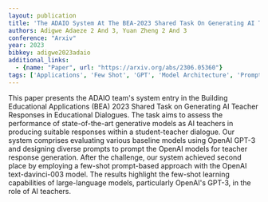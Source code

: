 ```yaml
---
layout: publication
title: 'The ADAIO System At The BEA-2023 Shared Task On Generating AI Teacher Responses In Educational Dialogues'
authors: Adigwe Adaeze 2 And 3, Yuan Zheng 2 And 3
conference: "Arxiv"
year: 2023
bibkey: adigwe2023adaio
additional_links:
  - {name: "Paper", url: "https://arxiv.org/abs/2306.05360"}
tags: ['Applications', 'Few Shot', 'GPT', 'Model Architecture', 'Prompting', 'Reinforcement Learning']
---
```

This paper presents the ADAIO team's system entry in the Building Educational Applications (BEA) 2023 Shared Task on Generating AI Teacher Responses in Educational Dialogues. The task aims to assess the performance of state-of-the-art generative models as AI teachers in producing suitable responses within a student-teacher dialogue. Our system comprises evaluating various baseline models using OpenAI GPT-3 and designing diverse prompts to prompt the OpenAI models for teacher response generation. After the challenge, our system achieved second place by employing a few-shot prompt-based approach with the OpenAI text-davinci-003 model. The results highlight the few-shot learning capabilities of large-language models, particularly OpenAI's GPT-3, in the role of AI teachers.
